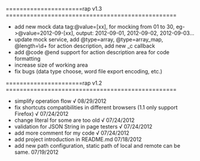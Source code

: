 ======================rap v1.3 =================================================
  * add new mock data tag:@value=[xx], for mocking from 01 to 30, eg->@value=2012-09-[xx], output: 2012-09-01, 2012-09-02, 2012-09-03...
  * update mock service, add @type=array, @type=array_map, @length=\d+ for action description, add new _c callback
  * add @code @end support for action description area for code formatting
  * increase size of working area
  * fix bugs (data type choose, word file export encoding, etc.)
  
======================rap v1.2 =================================================
  * simplify operation flow √ 08/29/2012
  * fix shortcuts compatibilities in different browsers (1.1 only support Firefox)  √ 07/24/2012
  * change literal for some are too old √ 07/24/2012
  * validation for JSON String in page testers √ 07/24/2012
  * add more comment for my code √ 07/24/2012
  * add project introduction in README.md 07/18/2012
  * add new path configuration, static path of local and remote can be same. 07/19/2012
